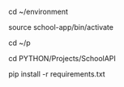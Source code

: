cd ~/environment
 
source school-app/bin/activate

cd ~/p

cd PYTHON/Projects/SchoolAPI

pip install -r requirements.txt